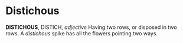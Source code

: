 # Distichous

**DISTICHOUS**, DISTICH, _adjective_ Having two rows, or disposed in two rows. A _distichous_ spike has all the flowers pointing two ways.